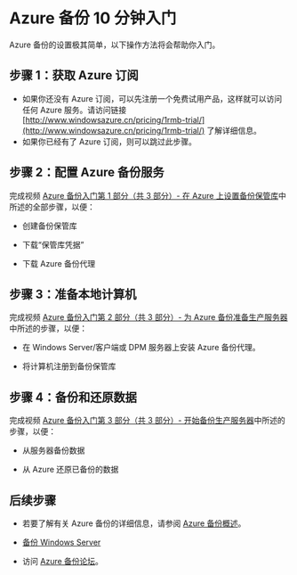 <properties
   pageTitle="Azure 备份 10 分钟入门 | Windows Azure"
   description="Azure 备份 10 分钟入门"
   services="backup"
   documentationCenter=""
   authors="Jim-Parker"
   manager="shreeshd"
   editor=""/>

<tags
   ms.service="backup" 
   ms.date="09/03/2015"
   wacn.date="11/02/2015"/>

# Azure 备份 10 分钟入门
Azure 备份的设置极其简单，以下操作方法将会帮助你入门。

## 步骤 1：获取 Azure 订阅
+ 如果你还没有 Azure 订阅，可以先注册一个免费试用产品，这样就可以访问任何 Azure 服务。请访问链接 [http://www.windowsazure.cn/pricing/1rmb-trial/](http://www.windowsazure.cn/pricing/1rmb-trial/) 了解详细信息。
+ 如果你已经有了 Azure 订阅，则可以跳过此步骤。

## 步骤 2：配置 Azure 备份服务
完成视频 [Azure 备份入门第 1 部分（共 3 部分）- 在 Azure 上设置备份保管库](http://azure.microsoft.com/documentation/videos/getting-started-with-azure-backup-1-of-3-set-up-a-backup-vault-on-azure/)中所述的全部步骤，以便：

+	创建备份保管库

+	下载“保管库凭据”

+	下载 Azure 备份代理



## 步骤 3：准备本地计算机
完成视频 [Azure 备份入门第 2 部分（共 3 部分）- 为 Azure 备份准备生产服务器](http://azure.microsoft.com/documentation/videos/getting-started-with-azure-backup-2-of-3-prepare-your-production-server-for-azure-backup/)中所述的步骤，以便：

+ 在 Windows Server/客户端或 DPM 服务器上安装 Azure 备份代理。

+ 将计算机注册到备份保管库




## 步骤 4：备份和还原数据
完成视频 [Azure 备份入门第 3 部分（共 3 部分）- 开始备份生产服务器](http://azure.microsoft.com/documentation/videos/getting-started-with-azure-backup-3-of-3-start-backing-up-your-production-server/)中所述的步骤，以便：

+ 从服务器备份数据

+ 从 Azure 还原已备份的数据



## 后续步骤
+ 若要了解有关 Azure 备份的详细信息，请参阅 [Azure 备份概述](/documentation/articles/backup-introduction-to-azure-backup)。
- [备份 Windows Server](/documentation/articles/backup-azure-backup-windows-server)
+ 访问 [Azure 备份论坛](https://social.msdn.microsoft.com/forums/azure/zh-cn/home?forum=windowsazureonlinebackup)。

<!---HONumber=66-->